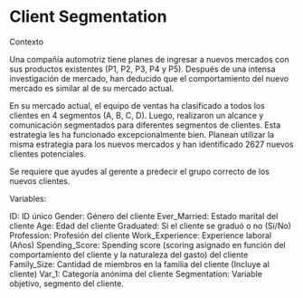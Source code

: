 # Client Segmentation

Contexto

Una compañía automotriz tiene planes de ingresar a nuevos mercados con sus productos existentes (P1, P2, P3, P4 y P5). Después de una intensa investigación de mercado, han deducido que el comportamiento del nuevo mercado es similar al de su mercado actual.

En su mercado actual, el equipo de ventas ha clasificado a todos los clientes en 4 segmentos (A, B, C, D). Luego, realizaron un alcance y comunicación segmentados para diferentes segmentos de clientes. Esta estrategia les ha funcionado excepcionalmente bien. Planean utilizar la misma estrategia para los nuevos mercados y han identificado 2627 nuevos clientes potenciales.

Se requiere que ayudes al gerente a predecir el grupo correcto de los nuevos clientes.

Variables:

ID: ID único
Gender: Género del cliente
Ever_Married: Estado marital del cliente
Age: Edad del cliente
Graduated: Si el cliente se graduó o no (Si/No)
Profession: Profesión del cliente
Work_Experience: Experience laboral (Años)
Spending_Score: Spending score (scoring asignado en función del comportamiento del cliente y la naturaleza del gasto) del cliente
Family_Size: Cantidad de miembros en la familia del cliente (Incluye al cliente)
Var_1: Categoría anónima del cliente
Segmentation: Variable objetivo, segmento del cliente.
